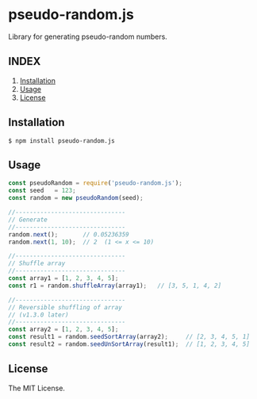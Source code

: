 # pseudo-random.js
Library for generating pseudo-random numbers.

## INDEX
1. [Installation](#installation)
1. [Usage](#usage)
1. [License](#license)

## Installation
```
$ npm install pseudo-random.js
```

## Usage
```javascript
const pseudoRandom = require('pseudo-random.js');
const seed   = 123;
const random = new pseudoRandom(seed);

//-------------------------------
// Generate
//-------------------------------
random.next();       // 0.05236359
random.next(1, 10);  // 2  (1 <= x <= 10)

//-------------------------------
// Shuffle array
//-------------------------------
const array1 = [1, 2, 3, 4, 5];
const r1 = random.shuffleArray(array1);   // [3, 5, 1, 4, 2]

//-------------------------------
// Reversible shuffling of array
// (v1.3.0 later)
//-------------------------------
const array2 = [1, 2, 3, 4, 5];
const result1 = random.seedSortArray(array2);     // [2, 3, 4, 5, 1]
const result2 = random.seedUnSortArray(result1);  // [1, 2, 3, 4, 5]
```

## License
The MIT License.